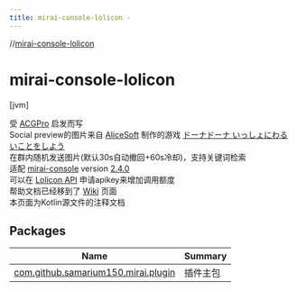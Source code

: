 ```yaml
---
title: mirai-console-lolicon -
---
```

//[mirai-console-lolicon](index.md)



# mirai-console-lolicon  
 [jvm] 

受 [ACGPro](https://github.com/ShrBox/ACGPro) 启发而写
 <br>
 Social preview的图片来自 [AliceSoft](https://www.alicesoft.com) 制作的游戏 [ドーナドーナ いっしょにわるいことをしよう](https://www.alicesoft.com/dohnadohna)<br>
 在群内随机发送图片(默认30s自动撤回+60s冷却)，支持关键词检索
 <br>
 适配 [mirai-console](https://github.com/mamoe/mirai-console) version [2.4.0](https://github.com/mamoe/mirai/releases/tag/2.4-release)<br>
 可以在 [Lolicon API](https://api.lolicon.app/#/setu) 申请apikey来增加调用额度
 <br>
 帮助文档已经移到了 [Wiki](https://github.com/Samarium150/mirai-console-lolicon/wiki) 页面
 <br>
 本页面为Kotlin源文件的注释文档

   


## Packages  
  
|  Name|  Summary| 
|---|---|
| [com.github.samarium150.mirai.plugin](com.github.samarium150.mirai.plugin/index.md)| 插件主包

